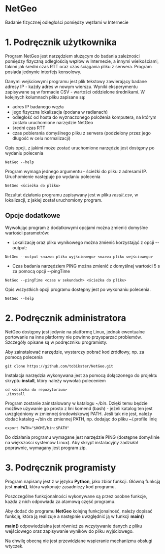 NetGeo
======
Badanie fizycznej odległości pomiędzy węzłami w Internecie

# 1. Podręcznik użytkownika
Program NetGeo jest narzędziem służącym do badania zależności pomiędzy fizyczną odległością węzłów w Internecie, a innymi wielkościami, takimi jak średni czas RTT oraz czas ściągania pliku z serwera.
Program posiada jednynie interfejs konsolowy.

Danymi wejściowymi programu jest plik tekstowy zawierający badane adresy IP - każdy adres w nowym wierszu.
Wyniki eksperymentu zapisywane są w formacie CSV - wartości oddzielone średnikami.
W kolejnych kolumnach pliku zapisane są:
- adres IP badanego węzła
- jego fizyczna lokalizacja (podana w radianach)
- odległość od hosta do wyznaczonego położenia komputera, na którym zostało uruchomione narzędzie NetGeo
- średni czas RTT
- czas pobierania domyślnego pliku z serwera (podzielony przez jego długość w celu normalizacji)

Opis opcji, z jakimi może zostać uruchomione narzędzie jest dostępny po wydaniu polecenia
```
NetGeo --help
```

Program wymaga jednego argumentu - ścieżki do pliku z adresami IP.
Uruchomienie następuje po wydaniu polecenia
```
NetGeo <ścieżka do pliku>
```
Rezultat działania programu zapisywany jest w pliku *result.csv*, w lokalizacji, z jakiej został uruchomiony program.

## Opcje dodatkowe
Wywołując program z dodatkowymi opcjami można zmienić domyślne wartości parametrów:
- Lokalizację oraz pliku wynikowego można zmienić korzystająć z opcji --output:
```
NetGeo --output <nazwa pliku wyjściowego> <nazwa pliku wejściowego>
```
- Czas badania narzędziem PING można zmienić z domyślnej wartości 5 s za pomocą opcji --pingTime
```
NetGeo --pingTime <czas w sekundach> <ścieżka do pliku>
```

Opis wszystkich opcji programu dostępny jest po wykonaniu polecenia.
```
NetGeo --help
```

# 2. Podręcznik administratora
NetGeo dostępny jest jedynie na platformę Linux, jednak ewentualne portowanie na inne platformy nie powinno przysparzać problemów.
Szczegóły opisane są w podręczniku programisty.

Aby zainstalować narzędzie, wystarczy pobrać kod źródłowy, np. za pomocą polecenia 
```
git clone https://github.com/tobikster/NetGeo.git
```
Instalacja narzędzia wykonywana jest za pomocą dołączonego do projektu skryptu **install**, który należy wywołać poleceniem
```
cd <ścieżka do repozytorium>
./install
```
Program zostanie zainstalowany w katalogu *~/bin*.
Dzięki temu będzie możliwe używanie go prosto z lini komend (bash) - jeżeli katalog ten jest uwzględniony w zmiennej środowiskowej PATH.
Jeśli tak nie jest, należy dodać katalog ~/bin do zmiennej PATH, np. dodając do pliku ~/.profile linię
```
export PATH="$HOME/bin:$PATH"
```

Do działania programu wymagane jest narzędzie PING (dostępne domyślnie na większości systemów Linux).
Aby skrypt instalacyjny zadziałał poprawnie, wymagany jest program zip.

# 3. Podręcznik programisty
Program napisany jest z w języku **Python**, jako zbiór funkcji.
Główną funkcją jest **main()**, która wykonuje zasadniczy kod programu.

Poszczególne funkcjonalności wykonywane są przez osobne funkcje, każda z nich odpowiada za atamową część programu.

Aby dodać do programu **NetGeo** kolejną funkcjonalność, należy dopisać funkcję, która ją realizuje a następnie uwzględnić ją w funkcji **main()**

**main()** odpowiedzialna jest również za wczytywanie danych z pliku wejściowego oraz zapisywanie wyników do pliku wyjściowego.

Na chwilę obecną nie jest przewidziane wspieranie mechanizmu obsługi wtyczek.
